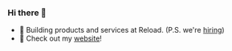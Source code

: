 ### Hi there 👋

- 🔭 Building products and services at Reload. (P.S. we're [hiring](https://www.linkedin.com/company/reloadapp/))
- 📡 Check out my [website](https://www.canbalkaya.com)!
